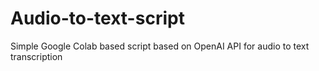 # Audio-to-text-script
Simple Google Colab based script based on OpenAI API for audio to text transcription
